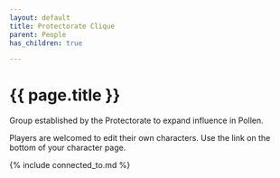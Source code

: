 ```yaml
---
layout: default
title: Protectorate Clique
parent: People
has_children: true

---
```


# {{ page.title }}

Group established by the Protectorate to expand influence in Pollen.

Players are welcomed to edit their own characters.
Use the link on the bottom of your character page.

{% include connected_to.md %}
